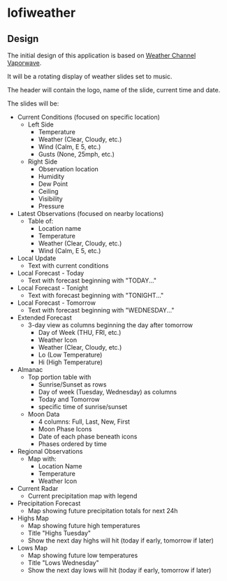 # lofiweather


## Design
The initial design of this application is based on [Weather Channel Vaporwave](https://www.youtube.com/watch?v=wmGd-cx-dXc).


It will be a rotating display of weather slides set to music. 

The header will contain the logo, name of the slide, current time and date.

The slides will be:
- Current Conditions (focused on specific location)
  - Left Side
    - Temperature
    - Weather (Clear, Cloudy, etc.)
    - Wind (Calm, E 5, etc.)
    - Gusts (None, 25mph, etc.)
  - Right Side
    - Observation location
    - Humidity
    - Dew Point
    - Ceiling
    - Visibility
    - Pressure
- Latest Observations (focused on nearby locations)
  - Table of:
    - Location name
    - Temperature
    - Weather (Clear, Cloudy, etc.)
    - Wind (Calm, E 5, etc.)
- Local Update
  - Text with current conditions
- Local Forecast - Today
  - Text with forecast beginning with "TODAY..."
- Local Forecast - Tonight
  - Text with forecast beginning with "TONIGHT..."
- Local Forecast - Tomorrow
  - Text with forecast beginning with "WEDNESDAY..."
- Extended Forecast
  - 3-day view as columns beginning the day after tomorrow
    - Day of Week (THU, FRI, etc.)
    - Weather Icon
    - Weather (Clear, Cloudy, etc.)
    - Lo (Low Temperature)
    - Hi (High Temperature)
- Almanac
  - Top portion table with
    - Sunrise/Sunset as rows
    - Day of week (Tuesday, Wednesday) as columns
    - Today and Tomorrow
    - specific time of sunrise/sunset
  - Moon Data
    - 4 columns: Full, Last, New, First
    - Moon Phase Icons
    - Date of each phase beneath icons
    - Phases ordered by time
- Regional Observations
  - Map with:
    - Location Name
    - Temperature
    - Weather Icon
- Current Radar
  - Current precipitation map with legend
- Precipitation Forecast
  - Map showing future precipitation totals for next 24h
- Highs Map
  - Map showing future high temperatures
  - Title "Highs Tuesday"
  - Show the next day highs will hit (today if early, tomorrow if later)
- Lows Map
  - Map showing future low temperatures
  - Title "Lows Wednesday"
  - Show the next day lows will hit (today if early, tomorrow if later)
